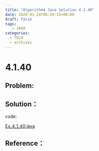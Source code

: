 ```yaml
---
title: "Algorithm4 Java Solution 4.1.40"
date: 2020-01-28T06:59:15+08:00
draft: false
tags:
   - JAVA
categories:
  - TECH
  - archives
---
```



# 4.1.40

## Problem:


## Solution：

code:

[Ex_4_1_40.java](./Ex_4_1_40.java)


## Reference：


